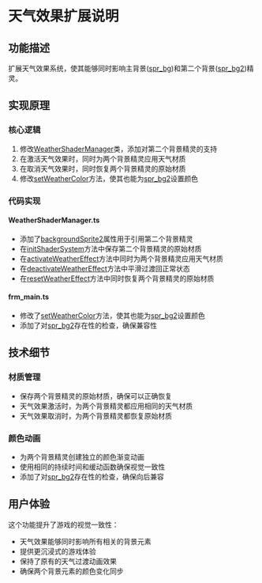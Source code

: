 # 天气效果扩展说明

## 功能描述
扩展天气效果系统，使其能够同时影响主背景([spr_bg](file:///c:/Users/Administrator/zoom_cocos/client/main/assets/script/frm_main.ts#L46-L46))和第二个背景([spr_bg2](file:///c:/Users/Administrator/zoom_cocos/client/main/assets/script/frm_main.ts#L47-L47))精灵。

## 实现原理

### 核心逻辑
1. 修改[WeatherShaderManager](file:///c:/Users/Administrator/zoom_cocos/client/main/assets/script/WeatherShaderManager.ts#L6-L6)类，添加对第二个背景精灵的支持
2. 在激活天气效果时，同时为两个背景精灵应用天气材质
3. 在取消天气效果时，同时恢复两个背景精灵的原始材质
4. 修改[setWeatherColor](file:///c:/Users/Administrator/zoom_cocos/client/main/assets/script/frm_main.ts#L527-L544)方法，使其也能为[spr_bg2](file:///c:/Users/Administrator/zoom_cocos/client/main/assets/script/frm_main.ts#L47-L47)设置颜色

### 代码实现

#### WeatherShaderManager.ts
- 添加了[backgroundSprite2](file:///c:/Users/Administrator/zoom_cocos/client/main/assets/script/WeatherShaderManager.ts#L12-L12)属性用于引用第二个背景精灵
- 在[initShaderSystem](file:///c:/Users/Administrator/zoom_cocos/client/main/assets/script/WeatherShaderManager.ts#L23-L44)方法中保存第二个背景精灵的原始材质
- 在[activateWeatherEffect](file:///c:/Users/Administrator/zoom_cocos/client/main/assets/script/WeatherShaderManager.ts#L76-L111)方法中同时为两个背景精灵应用天气材质
- 在[deactivateWeatherEffect](file:///c:/Users/Administrator/zoom_cocos/client/main/assets/script/WeatherShaderManager.ts#L115-L128)方法中平滑过渡回正常状态
- 在[resetWeatherEffect](file:///c:/Users/Administrator/zoom_cocos/client/main/assets/script/WeatherShaderManager.ts#L132-L151)方法中同时恢复两个背景精灵的原始材质

#### frm_main.ts
- 修改了[setWeatherColor](file:///c:/Users/Administrator/zoom_cocos/client/main/assets/script/frm_main.ts#L527-L544)方法，使其也能为[spr_bg2](file:///c:/Users/Administrator/zoom_cocos/client/main/assets/script/frm_main.ts#L47-L47)设置颜色
- 添加了对[spr_bg2](file:///c:/Users/Administrator/zoom_cocos/client/main/assets/script/frm_main.ts#L47-L47)存在性的检查，确保兼容性

## 技术细节

### 材质管理
- 保存两个背景精灵的原始材质，确保可以正确恢复
- 天气效果激活时，为两个背景精灵都应用相同的天气材质
- 天气效果取消时，为两个背景精灵都恢复原始材质

### 颜色动画
- 为两个背景精灵创建独立的颜色渐变动画
- 使用相同的持续时间和缓动函数确保视觉一致性
- 添加了对[spr_bg2](file:///c:/Users/Administrator/zoom_cocos/client/main/assets/script/frm_main.ts#L47-L47)存在性的检查，确保向后兼容

## 用户体验
这个功能提升了游戏的视觉一致性：
- 天气效果能够同时影响所有相关的背景元素
- 提供更沉浸式的游戏体验
- 保持了原有的天气过渡动画效果
- 确保两个背景元素的颜色变化同步
